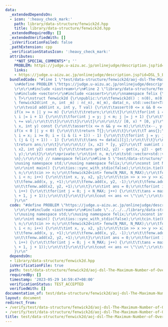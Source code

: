 ```yaml
---
data:
  _extendedDependsOn:
  - icon: ':heavy_check_mark:'
    path: library/data-structure/fenwick2d.hpp
    title: library/data-structure/fenwick2d.hpp
  _extendedRequiredBy: []
  _extendedVerifiedWith: []
  _isVerificationFailed: false
  _pathExtension: cpp
  _verificationStatusIcon: ':heavy_check_mark:'
  attributes:
    '*NOT_SPECIAL_COMMENTS*': ''
    PROBLEM: https://judge.u-aizu.ac.jp/onlinejudge/description.jsp?id=DSL_5_B
    links:
    - https://judge.u-aizu.ac.jp/onlinejudge/description.jsp?id=DSL_5_B
  bundledCode: "#line 1 \"test/data-structure/fenwick2d/aoj-dsl-The-Maximum-Number-of-Overlaps.test.cpp\"\
    \n#define PROBLEM \"https://judge.u-aizu.ac.jp/onlinejudge/description.jsp?id=DSL_5_B\"\
    \r\n\r\n#include <iostream>\r\n#line 2 \"library/data-structure/fenwick2d.hpp\"\
    \n#include <vector>\r\n#include <cassert>\r\n\r\nnamespace felix {\r\n\r\ntemplate<class\
    \ T>\r\nstruct fenwick2d {\r\npublic:\r\n\tfenwick2d() : n(0), m(0) {}\r\n\texplicit\
    \ fenwick2d(int _n, int _m) : n(_n), m(_m), data(_n, std::vector<T>(_m)) {}\r\n\
    \r\n\tvoid add(int x, int y, T val) {\r\n\t\tassert(0 <= x && 0 <= y);\r\n\t\t\
    if(x >= n || y >= m) {\r\n\t\t\treturn;\r\n\t\t}\r\n\t\tfor(int i = x; i < n;\
    \ i |= i + 1) {\r\n\t\t\tfor(int j = y; j < m; j |= j + 1) {\r\n\t\t\t\tdata[i][j]\
    \ += val;\r\n\t\t\t}\r\n\t\t}\r\n\t}\r\n\r\n\t// [0, x) * [0, y)\r\n\tT get(int\
    \ x, int y) const {\r\n\t\tassert(x <= n && y <= m);\r\n\t\tx--, y--;\r\n\t\t\
    if(x < 0 || y < 0) {\r\n\t\t\treturn T{};\r\n\t\t}\r\n\t\tT ans{};\r\n\t\tfor(int\
    \ i = x; i >= 0; i = (i & (i + 1)) - 1) {\r\n\t\t\tfor(int j = y; j >= 0; j =\
    \ (j & (j + 1)) - 1) {\r\n\t\t\t\tans += data[i][j];\r\n\t\t\t}\r\n\t\t}\r\n\t\
    \treturn ans;\r\n\t}\r\n\r\n\t// [x, x2) * [y, y2)\r\n\tT sum(int x, int y, int\
    \ x2, int y2) const {\r\n\t\treturn get(x2, y2) - get(x, y2) - get(x2, y) + get(x,\
    \ y);\r\n\t}\r\n\r\nprivate:\r\n\tint n, m;\r\n\tstd::vector<std::vector<T>> data;\r\
    \n};\r\n\r\n} // namespace felix\r\n#line 5 \"test/data-structure/fenwick2d/aoj-dsl-The-Maximum-Number-of-Overlaps.test.cpp\"\
    \nusing namespace std;\r\nusing namespace felix;\r\n\r\nconst int N_MAX = 1005;\r\
    \n\r\nint main() {\r\n\tios::sync_with_stdio(false);\r\n\tcin.tie(0);\r\n\tint\
    \ n;\r\n\tcin >> n;\r\n\tfenwick2d<int> fenw(N_MAX, N_MAX);\r\n\tfor(int i = 0;\
    \ i < n; i++) {\r\n\t\tint x, y, x2, y2;\r\n\t\tcin >> x >> y >> x2 >> y2;\r\n\
    \t\tfenw.add(x, y, +1);\r\n\t\tfenw.add(x, y2, -1);\r\n\t\tfenw.add(x2, y, -1);\r\
    \n\t\tfenw.add(x2, y2, +1);\r\n\t}\r\n\tint ans = 0;\r\n\tfor(int i = 0; i < N_MAX;\
    \ i++) {\r\n\t\tfor(int j = 0; j < N_MAX; j++) {\r\n\t\t\tans = max(ans, fenw.get(i\
    \ + 1, j + 1));\r\n\t\t}\r\n\t}\r\n\tcout << ans << \"\\n\";\r\n\treturn 0;\r\n\
    }\r\n"
  code: "#define PROBLEM \"https://judge.u-aizu.ac.jp/onlinejudge/description.jsp?id=DSL_5_B\"\
    \r\n\r\n#include <iostream>\r\n#include \"../../../library/data-structure/fenwick2d.hpp\"\
    \r\nusing namespace std;\r\nusing namespace felix;\r\n\r\nconst int N_MAX = 1005;\r\
    \n\r\nint main() {\r\n\tios::sync_with_stdio(false);\r\n\tcin.tie(0);\r\n\tint\
    \ n;\r\n\tcin >> n;\r\n\tfenwick2d<int> fenw(N_MAX, N_MAX);\r\n\tfor(int i = 0;\
    \ i < n; i++) {\r\n\t\tint x, y, x2, y2;\r\n\t\tcin >> x >> y >> x2 >> y2;\r\n\
    \t\tfenw.add(x, y, +1);\r\n\t\tfenw.add(x, y2, -1);\r\n\t\tfenw.add(x2, y, -1);\r\
    \n\t\tfenw.add(x2, y2, +1);\r\n\t}\r\n\tint ans = 0;\r\n\tfor(int i = 0; i < N_MAX;\
    \ i++) {\r\n\t\tfor(int j = 0; j < N_MAX; j++) {\r\n\t\t\tans = max(ans, fenw.get(i\
    \ + 1, j + 1));\r\n\t\t}\r\n\t}\r\n\tcout << ans << \"\\n\";\r\n\treturn 0;\r\n\
    }\r\n"
  dependsOn:
  - library/data-structure/fenwick2d.hpp
  isVerificationFile: true
  path: test/data-structure/fenwick2d/aoj-dsl-The-Maximum-Number-of-Overlaps.test.cpp
  requiredBy: []
  timestamp: '2023-05-29 14:59:47+08:00'
  verificationStatus: TEST_ACCEPTED
  verifiedWith: []
documentation_of: test/data-structure/fenwick2d/aoj-dsl-The-Maximum-Number-of-Overlaps.test.cpp
layout: document
redirect_from:
- /verify/test/data-structure/fenwick2d/aoj-dsl-The-Maximum-Number-of-Overlaps.test.cpp
- /verify/test/data-structure/fenwick2d/aoj-dsl-The-Maximum-Number-of-Overlaps.test.cpp.html
title: test/data-structure/fenwick2d/aoj-dsl-The-Maximum-Number-of-Overlaps.test.cpp
---
```

